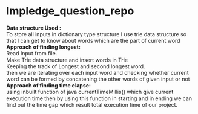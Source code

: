 # Impledge_question_repo
<B>Data structure Used :</B>
<br>
To store all inputs in dictionary type structure I use trie data structure so that I can get to know about words which are the part of current word
<br>
<B>Approach of finding longest:<br></B>
Read Input from file.<br>
Make Trie data structure and insert words in Trie<br>
Keeping the track of Longest and second longest word.<br>
then we are iterating over each input word and checking whether current word can be formed by concatening the other words of given input or not<br>
<B>Approach of finding time elapse:<br></B>
using inbuilt function of java currentTimeMillis() which give current execution time then by using this function in starting and in ending we can find out the time gap which result total execution time of our project.
